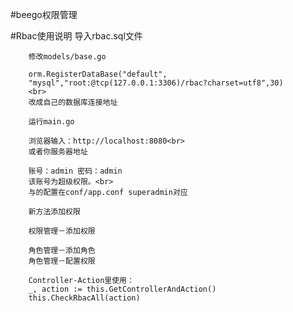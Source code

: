 #beego权限管理

#Rbac使用说明
        导入rbac.sql文件

        修改models/base.go
        
        orm.RegisterDataBase("default",
        "mysql","root:@tcp(127.0.0.1:3306)/rbac?charset=utf8",30)
        <br>
        改成自己的数据库连接地址

        运行main.go

        浏览器输入：http://localhost:8080<br>
        或者你服务器地址

        账号：admin 密码：admin
        该账号为超级权限。<br>
        与的配置在conf/app.conf superadmin对应

        新方法添加权限

        权限管理－添加权限

        角色管理－添加角色
        角色管理－配置权限

        Controller-Action里使用：
        _, action := this.GetControllerAndAction()
        this.CheckRbacAll(action)
